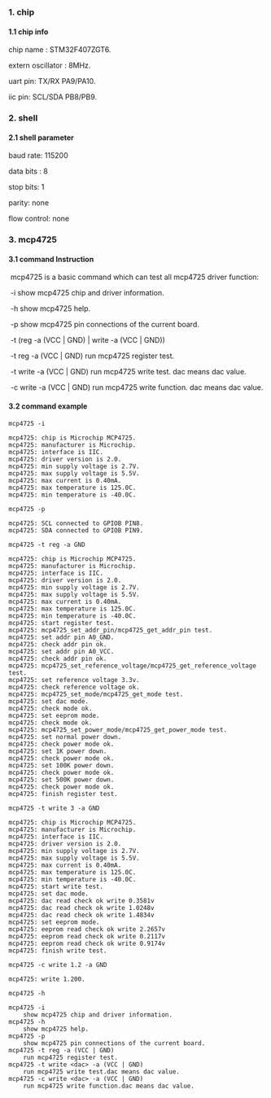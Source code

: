 ### 1. chip

#### 1.1 chip info

chip name : STM32F407ZGT6.

extern oscillator : 8MHz.

uart pin: TX/RX PA9/PA10.

iic pin: SCL/SDA PB8/PB9.

### 2. shell

#### 2.1 shell parameter

baud rate: 115200

data bits : 8

stop bits: 1

parity: none

flow control: none

### 3. mcp4725

#### 3.1 command Instruction

​          mcp4725 is a basic command which can test all mcp4725 driver function:

​           -i        show mcp4725 chip and driver information.

​           -h       show mcp4725 help.

​           -p       show mcp4725 pin connections of the current board.

​           -t (reg -a (VCC | GND) | write <dac> -a (VCC | GND))

​           -t reg -a (VCC | GND)        run mcp4725 register test.

​           -t write <dac> -a (VCC | GND)         run mcp4725 write test. dac means dac value.

​           -c write <dac> -a  (VCC | GND)         run mcp4725 write function. dac means dac value.

#### 3.2 command example

```shell
mcp4725 -i

mcp4725: chip is Microchip MCP4725.
mcp4725: manufacturer is Microchip.
mcp4725: interface is IIC.
mcp4725: driver version is 2.0.
mcp4725: min supply voltage is 2.7V.
mcp4725: max supply voltage is 5.5V.
mcp4725: max current is 0.40mA.
mcp4725: max temperature is 125.0C.
mcp4725: min temperature is -40.0C.
```

```shell
mcp4725 -p

mcp4725: SCL connected to GPIOB PIN8.
mcp4725: SDA connected to GPIOB PIN9.
```

```shell
mcp4725 -t reg -a GND

mcp4725: chip is Microchip MCP4725.
mcp4725: manufacturer is Microchip.
mcp4725: interface is IIC.
mcp4725: driver version is 2.0.
mcp4725: min supply voltage is 2.7V.
mcp4725: max supply voltage is 5.5V.
mcp4725: max current is 0.40mA.
mcp4725: max temperature is 125.0C.
mcp4725: min temperature is -40.0C.
mcp4725: start register test.
mcp4725: mcp4725_set_addr_pin/mcp4725_get_addr_pin test.
mcp4725: set addr pin A0_GND.
mcp4725: check addr pin ok.
mcp4725: set addr pin A0_VCC.
mcp4725: check addr pin ok.
mcp4725: mcp4725_set_reference_voltage/mcp4725_get_reference_voltage test.
mcp4725: set reference voltage 3.3v.
mcp4725: check reference voltage ok.
mcp4725: mcp4725_set_mode/mcp4725_get_mode test.
mcp4725: set dac mode.
mcp4725: check mode ok.
mcp4725: set eeprom mode.
mcp4725: check mode ok.
mcp4725: mcp4725_set_power_mode/mcp4725_get_power_mode test.
mcp4725: set normal power down.
mcp4725: check power mode ok.
mcp4725: set 1K power down.
mcp4725: check power mode ok.
mcp4725: set 100K power down.
mcp4725: check power mode ok.
mcp4725: set 500K power down.
mcp4725: check power mode ok.
mcp4725: finish register test.
```

```shell
mcp4725 -t write 3 -a GND

mcp4725: chip is Microchip MCP4725.
mcp4725: manufacturer is Microchip.
mcp4725: interface is IIC.
mcp4725: driver version is 2.0.
mcp4725: min supply voltage is 2.7V.
mcp4725: max supply voltage is 5.5V.
mcp4725: max current is 0.40mA.
mcp4725: max temperature is 125.0C.
mcp4725: min temperature is -40.0C.
mcp4725: start write test.
mcp4725: set dac mode.
mcp4725: dac read check ok write 0.3581v
mcp4725: dac read check ok write 1.0248v
mcp4725: dac read check ok write 1.4834v
mcp4725: set eeprom mode.
mcp4725: eeprom read check ok write 2.2657v
mcp4725: eeprom read check ok write 0.2117v
mcp4725: eeprom read check ok write 0.9174v
mcp4725: finish write test.
```

```shell
mcp4725 -c write 1.2 -a GND

mcp4725: write 1.200.
```

```shell
mcp4725 -h

mcp4725 -i
	show mcp4725 chip and driver information.
mcp4725 -h
	show mcp4725 help.
mcp4725 -p
	show mcp4725 pin connections of the current board.
mcp4725 -t reg -a (VCC | GND)
	run mcp4725 register test.
mcp4725 -t write <dac> -a (VCC | GND)
	run mcp4725 write test.dac means dac value.
mcp4725 -c write <dac> -a (VCC | GND)
	run mcp4725 write function.dac means dac value.
```

